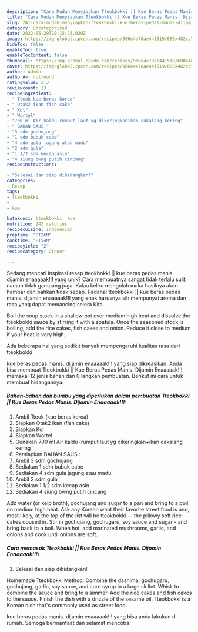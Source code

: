```yaml
---
description: "Cara Mudah Menyiapkan Tteokbokki || Kue Beras Pedas Manis. Dijamin Enaaaaak!!! yang Enak"
title: "Cara Mudah Menyiapkan Tteokbokki || Kue Beras Pedas Manis. Dijamin Enaaaaak!!! yang Enak"
slug: 241-cara-mudah-menyiapkan-tteokbokki-kue-beras-pedas-manis-dijamin-enaaaaak-yang-enak
category: Uncategorized
date: 2022-05-29T20:15:25.020Z
image: https://img-global.cpcdn.com/recipes/906e4e78ae441519/680x482cq70/tteokbokki-kue-beras-pedas-manis-dijamin-enaaaaak-foto-resep-utama.jpg
hideToc: false
enableToc: true
enableTocContent: false
thumbnail: https://img-global.cpcdn.com/recipes/906e4e78ae441519/680x482cq70/tteokbokki-kue-beras-pedas-manis-dijamin-enaaaaak-foto-resep-utama.jpg
cover: https://img-global.cpcdn.com/recipes/906e4e78ae441519/680x482cq70/tteokbokki-kue-beras-pedas-manis-dijamin-enaaaaak-foto-resep-utama.jpg
author: Admin
authorAv: notfound
ratingvalue: 3.3
reviewcount: 13
recipeingredient:
- " Tteok kue beras korea"
- " Otak2 ikan fish cake"
- " Kol"
- " Wortel"
- "700 ml Air kaldu rumput laut yg dikeringkanikan cakalang kering"
- " BAHAN SAUS "
- "3 sdm gochujang"
- "1 sdm bubuk cabe"
- "4 sdm gula jagung atau madu"
- "2 sdm gula"
- "1 1/2 sdm kecap asin"
- "4 siung bwng putih cincang"
recipeinstructions:

- "Selesai dan siap dihidangkan!"
categories:
- Resep
tags:
- tteokbokki
- 
- kue

katakunci: tteokbokki  kue 
nutrition: 243 calories
recipecuisine: Indonesian
preptime: "PT26M"
cooktime: "PT54M"
recipeyield: "2"
recipecategory: Dinner

---
```





Sedang mencari inspirasi resep tteokbokki || kue beras pedas manis. dijamin enaaaaak!!! yang unik? Cara membuatnya sangat tidak terlalu sulit namun tidak gampang juga. Kalau keliru mengolah maka hasilnya akan hambar dan bahkan tidak sedap. Padahal tteokbokki || kue beras pedas manis. dijamin enaaaaak!!! yang enak harusnya sih mempunyai aroma dan rasa yang dapat memancing selera Kita.





Boil the soup stock in a shallow pot over medium high heat and dissolve the tteokbokki sauce by stirring it with a spatula. Once the seasoned stock is boiling, add the rice cakes, fish cakes and onion. Reduce it close to medium if your heat is very high.

Ada beberapa hal yang sedikit banyak mempengaruhi kualitas rasa dari tteokbokki 





 kue beras pedas manis. dijamin enaaaaak!!! yang siap dikreasikan. Anda bisa membuat Tteokbokki || Kue Beras Pedas Manis. Dijamin Enaaaaak!!! memakai 12 jenis bahan dan 0 langkah pembuatan. Berikut ini cara untuk membuat hidangannya.

<!--inarticleads1-->

##### Bahan-bahan dan bumbu yang diperlukan dalam pembuatan Tteokbokki || Kue Beras Pedas Manis. Dijamin Enaaaaak!!!:

1. Ambil  Tteok (kue beras korea)
1. Siapkan  Otak2 ikan (fish cake)
1. Siapkan  Kol
1. Siapkan  Wortel
1. Gunakan 700 ml Air kaldu (rumput laut yg dikeringkan+ikan cakalang kering
1. Persiapkan  BAHAN SAUS :
1. Ambil 3 sdm gochujang
1. Sediakan 1 sdm bubuk cabe
1. Sediakan 4 sdm gula jagung atau madu
1. Ambil 2 sdm gula
1. Sediakan 1 1/2 sdm kecap asin
1. Sediakan 4 siung bwng putih cincang


Add water (or kelp broth), gochujang and sugar to a pan and bring to a boil on medium high heat. Ask any Korean what their favorite street food is and, most likely, at the top of the list will be tteokbokki — the pillowy soft rice cakes doused in. Stir in gochujang, gochugaru, soy sauce and sugar - and bring back to a boil. When hot, add marinated mushrooms, garlic, and onions and cook until onions are soft. 

<!--inarticleads2-->

##### Cara memasak Tteokbokki || Kue Beras Pedas Manis. Dijamin Enaaaaak!!!:


1. Selesai dan siap dihidangkan!

Homemade Tteokbokki Method: Combine the dashima, gochugaru, gochujang, garlic, soy sauce, and corn syrup in a large skillet. Whisk to combine the sauce and bring to a simmer. Add the rice cakes and fish cakes to the sauce. Finish the dish with a drizzle of the sesame oil. Tteokbokki is a Korean dish that&#39;s commonly used as street food. 

 kue beras pedas manis. dijamin enaaaaak!!! yang bisa anda lakukan di rumah. Semoga bermanfaat dan selamat mencoba!
